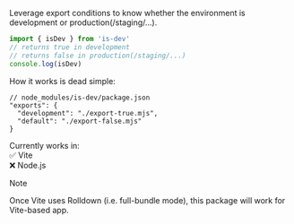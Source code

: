 Leverage export conditions to know whether the environment is development or production(/staging/...).

```js
import { isDev } from 'is-dev'
// returns true in development
// returns false in production(/staging/...)
console.log(isDev)
```

How it works is dead simple:

```json5
// node_modules/is-dev/package.json
"exports": {
  "development": "./export-true.mjs",
  "default": "./export-false.mjs"
}
```

Currently works in:  
✅ Vite  
❌ Node.js  

> [!NOTE]
> Once Vite uses Rolldown (i.e. full-bundle mode), this package will work for Vite-based app.
